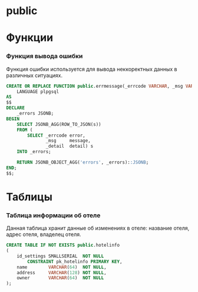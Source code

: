 # public



# Функции
### Функция вывода ошибки
Функция ошибки используется для вывода неккоректных данных в различных ситуациях.
```sql
CREATE OR REPLACE FUNCTION public.errmessage(_errcode VARCHAR, _msg VARCHAR, _detail VARCHAR) RETURNS JSONB
    LANGUAGE plpgsql
AS
$$
DECLARE
    _errors JSONB;
BEGIN
    SELECT JSONB_AGG(ROW_TO_JSON(s))
    FROM (
        SELECT _errcode error,
               _msg     message,
               _detail  detail) s
    INTO _errors;

    RETURN JSONB_OBJECT_AGG('errors', _errors)::JSONB;
END;
$$;
```

# Таблицы
### Таблица информации об отеле
Данная таблица хранит данные об изменениях в отеле: название отеля, адрес отеля, владелец отеля.
```sql
CREATE TABLE IF NOT EXISTS public.hotelinfo
(
    id_settings SMALLSERIAL  NOT NULL
        CONSTRAINT pk_hotelinfo PRIMARY KEY,
    name        VARCHAR(64)  NOT NULL,
    address     VARCHAR(128) NOT NULL,
    owner       VARCHAR(64)  NOT NULL
);
```